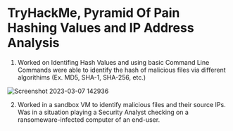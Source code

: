 # TryHackMe, Pyramid Of Pain Hashing Values and IP Address Analysis 
1. Worked on Identifing Hash Values and using basic Command Line Commands were able to identify the hash of malicious files via different algorithims (Ex. MD5, SHA-1, SHA-256, etc.)



![Screenshot 2023-03-07 142936](https://user-images.githubusercontent.com/127223469/223534084-4ba10e0f-bb98-48cd-bde5-a8a7f92ea2a5.png)


2. Worked in a sandbox VM to identify malicious files and their source IPs. Was in a situation playing a Security Analyst checking on a ransomeware-infected computer of an end-user.



